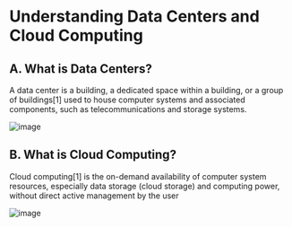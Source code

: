 # Understanding Data Centers and Cloud Computing

## A. What is Data Centers?

A data center is a building, a dedicated space within a building, or a group of buildings[1] used to house computer systems and associated components, such as telecommunications and storage systems.

![image](https://github.com/user-attachments/assets/d42b1246-328f-4df9-91b2-92e2550d9b99)

## B. What is Cloud Computing?

Cloud computing[1] is the on-demand availability of computer system resources, especially data storage (cloud storage) and computing power, without direct active management by the user

![image](https://github.com/user-attachments/assets/506ded75-0e24-46d9-960f-00037dce6a46)

